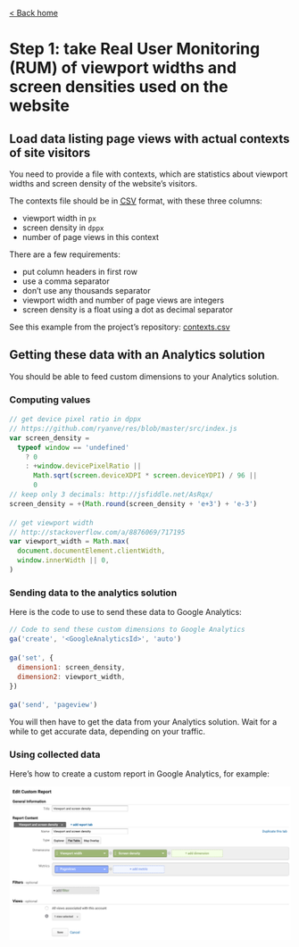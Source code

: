 [< Back home](/daltons/)

# Step 1: take Real User Monitoring (RUM) of viewport widths and screen densities used on the website

## Load data listing page views with actual contexts of site visitors

You need to provide a file with contexts, which are statistics about viewport widths and screen density of the website’s visitors.

The contexts file should be in [<abbr title="Coma-Separated Values">CSV</abbr>](https://en.wikipedia.org/wiki/Comma-separated_values) format, with these three columns:

- viewport width in `px`
- screen density in `dppx`
- number of page views in this context

There are a few requirements:

- put column headers in first row
- use a comma separator
- don’t use any thousands separator
- viewport width and number of page views are integers
- screen density is a float using a dot as decimal separator

See this example from the project’s repository: [contexts.csv](https://github.com/cleverage/daltons/blob/master/examples/simple/contexts.csv)

## Getting these data with an Analytics solution

You should be able to feed custom dimensions to your Analytics solution.

### Computing values

```javascript
// get device pixel ratio in dppx
// https://github.com/ryanve/res/blob/master/src/index.js
var screen_density =
  typeof window == 'undefined'
    ? 0
    : +window.devicePixelRatio ||
      Math.sqrt(screen.deviceXDPI * screen.deviceYDPI) / 96 ||
      0
// keep only 3 decimals: http://jsfiddle.net/AsRqx/
screen_density = +(Math.round(screen_density + 'e+3') + 'e-3')

// get viewport width
// http://stackoverflow.com/a/8876069/717195
var viewport_width = Math.max(
  document.documentElement.clientWidth,
  window.innerWidth || 0,
)
```

### Sending data to the analytics solution

Here is the code to use to send these data to Google Analytics:

```javascript
// Code to send these custom dimensions to Google Analytics
ga('create', '<GoogleAnalyticsId>', 'auto')

ga('set', {
  dimension1: screen_density,
  dimension2: viewport_width,
})

ga('send', 'pageview')
```

You will then have to get the data from your Analytics solution. Wait for a while to get accurate data, depending on your traffic.

### Using collected data

Here’s how to create a custom report in Google Analytics, for example:

![Creating a custom report in Google Analytics](ga-custom-report.png)
